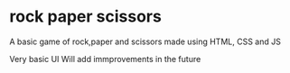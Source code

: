 # rock paper scissors
A basic game of rock,paper and scissors made using HTML, CSS and JS

Very basic UI
Will add immprovements in the future
